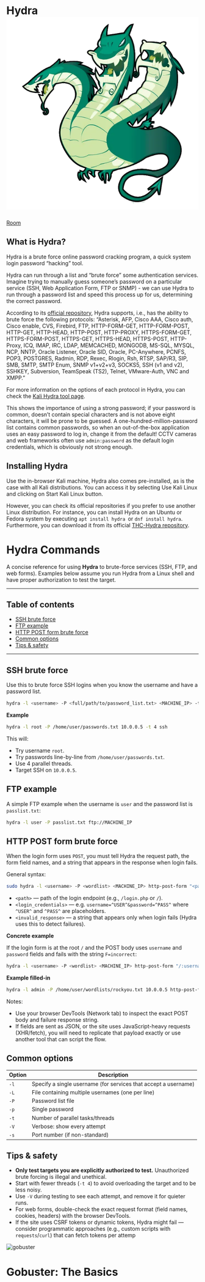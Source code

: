 # Hydra ![Hydra](hydra.png)

[Room](https://tryhackme.com/room/hydra)

## What is Hydra?
Hydra is a brute force online password cracking program, a quick system login password “hacking” tool.

Hydra can run through a list and “brute force” some authentication services. Imagine trying to manually guess someone’s password on a particular service (SSH, Web Application Form, FTP or SNMP) - we can use Hydra to run through a password list and speed this process up for us, determining the correct password.

According to its [official repository](https://github.com/vanhauser-thc/thc-hydra), Hydra supports, i.e., has the ability to brute force the following protocols: “Asterisk, AFP, Cisco AAA, Cisco auth, Cisco enable, CVS, Firebird, FTP, HTTP-FORM-GET, HTTP-FORM-POST, HTTP-GET, HTTP-HEAD, HTTP-POST, HTTP-PROXY, HTTPS-FORM-GET, HTTPS-FORM-POST, HTTPS-GET, HTTPS-HEAD, HTTPS-POST, HTTP-Proxy, ICQ, IMAP, IRC, LDAP, MEMCACHED, MONGODB, MS-SQL, MYSQL, NCP, NNTP, Oracle Listener, Oracle SID, Oracle, PC-Anywhere, PCNFS, POP3, POSTGRES, Radmin, RDP, Rexec, Rlogin, Rsh, RTSP, SAP/R3, SIP, SMB, SMTP, SMTP Enum, SNMP v1+v2+v3, SOCKS5, SSH (v1 and v2), SSHKEY, Subversion, TeamSpeak (TS2), Telnet, VMware-Auth, VNC and XMPP.”

For more information on the options of each protocol in Hydra, you can check the [Kali Hydra tool page](https://en.kali.tools/?p=220).

This shows the importance of using a strong password; if your password is common, doesn’t contain special characters and is not above eight characters, it will be prone to be guessed. A one-hundred-million-password list contains common passwords, so when an out-of-the-box application uses an easy password to log in, change it from the default! CCTV cameras and web frameworks often use ```admin:password``` as the default login credentials, which is obviously not strong enough.

## Installing Hydra


Use the in-browser Kali machine, Hydra also comes pre-installed, as is the case with all Kali distributions. You can access it by selecting Use Kali Linux and clicking on Start Kali Linux button.

However, you can check its official repositories if you prefer to use another Linux distribution. For instance, you can install Hydra on an Ubuntu or Fedora system by executing ```apt install hydra ```or ```dnf install hydra```. Furthermore, you can download it from its official [THC-Hydra repository](https://github.com/vanhauser-thc/thc-hydra).




# Hydra Commands 

A concise reference for using **Hydra** to brute-force services (SSH, FTP, and web forms). Examples below assume you run Hydra from a Linux shell and have proper authorization to test the target.

---

## Table of contents

- [SSH brute force](#ssh-brute-force)
- [FTP example](#ftp-example)
- [HTTP POST form brute force](#http-post-form-brute-force)
- [Common options](#common-options)
- [Tips & safety](#tips--safety)

---

## SSH brute force

Use this to brute force SSH logins when you know the username and have a password list.

```bash
hydra -l <username> -P <full/path/to/password_list.txt> <MACHINE_IP> -t 4 ssh
```

**Example**

```bash
hydra -l root -P /home/user/passwords.txt 10.0.0.5 -t 4 ssh
```

This will:

- Try username `root`.
- Try passwords line-by-line from `/home/user/passwords.txt`.
- Use 4 parallel threads.
- Target SSH on `10.0.0.5`.


## FTP example

A simple FTP example when the username is `user` and the password list is `passlist.txt`:

```bash
hydra -l user -P passlist.txt ftp://MACHINE_IP
```

## HTTP POST form brute force

When the login form uses `POST`, you must tell Hydra the request path, the form field names, and a string that appears in the response when login fails.

General syntax:

```bash
sudo hydra -l <username> -P <wordlist> <MACHINE_IP> http-post-form "<path>:<login_credentials>:<invalid_response>" -V
```

- `<path>` — path of the login endpoint (e.g., `/login.php` or `/`).
- `<login_credentials>` — e.g. `username=^USER^&password=^PASS^` where `^USER^` and `^PASS^` are placeholders.
- `<invalid_response>` — a string that appears only when login fails (Hydra uses this to detect failures).

**Concrete example**

If the login form is at the root `/` and the POST body uses `username` and `password` fields and fails with the string `F=incorrect`:

```bash
hydra -l <username> -P <wordlist> <MACHINE_IP> http-post-form "/:username=^USER^&password=^PASS^:F=incorrect" -V
```

**Example filled-in**

```bash
hydra -l admin -P /home/user/wordlists/rockyou.txt 10.0.0.5 http-post-form "/login.php:username=^USER^&password=^PASS^:Invalid credentials" -V
```

Notes:
- Use your browser DevTools (Network tab) to inspect the exact POST body and failure response string.
- If fields are sent as JSON, or the site uses JavaScript-heavy requests (XHR/fetch), you will need to replicate that payload exactly or use another tool that can script the flow.


## Common options

| Option | Description |
|---|---|
| `-l` | Specify a single username (for services that accept a username) |
| `-L` | File containing multiple usernames (one per line) |
| `-P` | Password list file |
| `-p` | Single password |
| `-t` | Number of parallel tasks/threads |
| `-V` | Verbose: show every attempt |
| `-s` | Port number (if non-standard) |


## Tips & safety

- **Only test targets you are explicitly authorized to test.** Unauthorized brute forcing is illegal and unethical.
- Start with fewer threads (`-t 4`) to avoid overloading the target and to be less noisy.
- Use `-V` during testing to see each attempt, and remove it for quieter runs.
- For web forms, double-check the exact request format (field names, cookies, headers) with the browser DevTools.
- If the site uses CSRF tokens or dynamic tokens, Hydra might fail — consider programmatic approaches (e.g., custom scripts with `requests`/`curl`) that can fetch tokens per attemp


![gobuster](gobuster.png)
# Gobuster: The Basics
  
